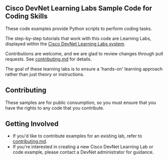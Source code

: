 ## Cisco DevNet Learning Labs Sample Code for Coding Skills

These code examples provide Python scripts to perform coding tasks.

The step-by-step tutorials that work with this code are Learning Labs, displayed within the [Cisco DevNet Learning Labs system](https://learninglabs.cisco.com).

Contributions are welcome, and we are glad to review changes through pull requests. See [contributing.md](contributing.md) for details.

The goal of these learning labs is to ensure a 'hands-on' learning approach rather than just theory or instructions.

## Contributing

These samples are for public consumption, so you must ensure that you have the rights to any code that you contribute.

## Getting Involved

* If you'd like to contribute examples for an existing lab, refer to [contributing.md](contributing.md).
* If you're interested in creating a new Cisco DevNet Learning Lab or code example, please contact a DevNet administrator for guidance.

